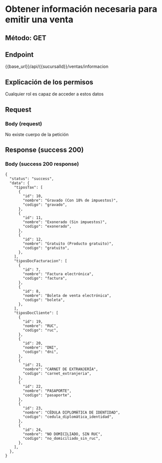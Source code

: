 # Obtener información necesaria para emitir una venta

## Método: GET

## Endpoint

{{base_url}}/api/{{sucursalId}}/ventas/informacion

## Explicación de los permisos

Cualquier rol es capaz de acceder a estos datos

## Request

### Body (request)

No existe cuerpo de la petición

## Response (success 200)

### Body (success 200 response)

```jsonc
{
  "status": "success",
  "data": {
    "tiposTax": [
      {
        "id": 10,
        "nombre": "Gravado (Con 18% de impuestos)",
        "codigo": "gravado",
      },
      {
        "id": 11,
        "nombre": "Exonerado (Sin impuestos)",
        "codigo": "exonerado",
      },
      {
        "id": 12,
        "nombre": "Gratuito (Producto gratuito)",
        "codigo": "gratuito",
      },
    ],
    "tiposDocFacturacion": [
      {
        "id": 7,
        "nombre": "Factura electrónica",
        "codigo": "factura",
      },
      {
        "id": 8,
        "nombre": "Boleta de venta electrónica",
        "codigo": "boleta",
      },
    ],
    "tiposDocCliente": [
      {
        "id": 19,
        "nombre": "RUC",
        "codigo": "ruc",
      },
      {
        "id": 20,
        "nombre": "DNI",
        "codigo": "dni",
      },
      {
        "id": 21,
        "nombre": "CARNET DE EXTRANJERÍA",
        "codigo": "carnet_extranjeria",
      },
      {
        "id": 22,
        "nombre": "PASAPORTE",
        "codigo": "pasaporte",
      },
      {
        "id": 23,
        "nombre": "CÉDULA DIPLOMÁTICA DE IDENTIDAD",
        "codigo": "cedula_diplomática_identidad",
      },
      {
        "id": 24,
        "nombre": "NO DOMICILIADO, SIN RUC",
        "codigo": "no_domiciliado_sin_ruc",
      },
    ],
  },
}
```
